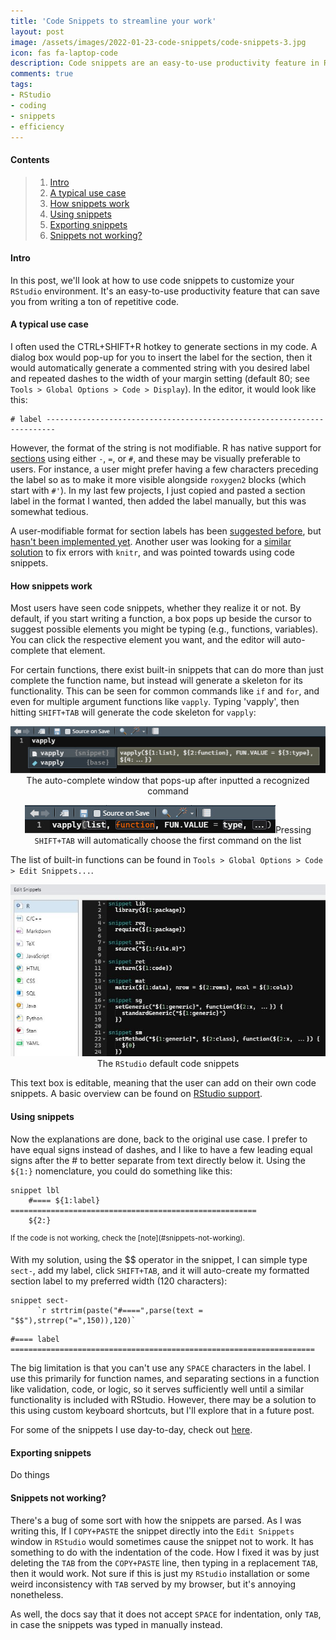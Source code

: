 ```yaml
---
title: 'Code Snippets to streamline your work'
layout: post
image: /assets/images/2022-01-23-code-snippets/code-snippets-3.jpg
icon: fas fa-laptop-code
description: Code snippets are an easy-to-use productivity feature in RStudio that can quickly insert code skeletons for commonly used functions, and can be customized to save you from writing a ton of repetitive code.
comments: true
tags:
- RStudio
- coding
- snippets
- efficiency
---
```


#### Contents
> 1. [Intro](#intro)
> 2. [A typical use case](#a-typical-use-case)
> 3. [How snippets work](#how-snippets-work)
> 4. [Using snippets](#using-snippets)
> 5. [Exporting snippets](#exporting-snippets)
> 6. [Snippets not working?](#snippets-not-working)

#### Intro

In this post, we'll look at how to use code snippets to customize your `RStudio` environment. It's an easy-to-use productivity feature that can save you from writing a ton of repetitive code.

#### A typical use case

I often used the CTRL+SHIFT+R hotkey to generate sections in my code. A dialog box would pop-up for you to insert the label for the section, then it would automatically generate a commented string with you desired label and repeated dashes to the width of your margin setting (default 80; see `Tools > Global Options > Code > Display`). In the editor, it would look like this:

```{r}
# label ------------------------------------------------------------------------
```

However, the format of the string is not modifiable. R has native support for [sections](https://support.rstudio.com/hc/en-us/articles/200484568-Code-Folding-and-Sections-in-the-RStudio-IDE) using either `-`, `=`, or `#`, and these may be visually preferable to users. For instance, a user might prefer having a few characters preceding the label so as to make it more visible alongside `roxygen2` blocks (which start with `#'`). In my last few projects, I just copied and pasted a section label in the format I wanted, then added the label manually, but this was somewhat tedious.

A user-modifiable format for section labels has been [suggested before](https://community.rstudio.com/t/modify-insert-section-result/17116), but [hasn't been implemented yet](https://github.com/rstudio/rstudio/issues/7480). Another user was looking for a [similar solution](https://stackoverflow.com/questions/28795128/change-rstudio-shortcut-for-insert-section) to fix errors with `knitr`, and was pointed towards using code snippets.

#### How snippets work

Most users have seen code snippets, whether they realize it or not. By default, if you start writing a function, a box pops up beside the cursor to suggest possible elements you might be typing (e.g., functions, variables). You can click the respective element you want, and the editor will auto-complete that element.

For certain functions, there exist built-in snippets that can do more than just complete the function name, but instead will generate a skeleton for its functionality. This can be seen for common commands like `if` and `for`, and even for multiple argument functions like `vapply`. Typing 'vapply', then hitting `SHIFT+TAB` will generate the code skeleton for `vapply`:

<p align="center">
<img src="/assets/images/2022-01-23-code-snippets/code-snippets-1.jpg" alt="Vapply code snippet pop-up" class="figure"><!--
--><span class="caption">The auto-complete window that pops-up after inputted a recognized command</span>
</p>

<p align="center">
<img src="/assets/images/2022-01-23-code-snippets/code-snippets-2.jpg" alt="Vapply code snippet in editor" class="figure"><!--
--><span class="caption">Pressing <code>SHIFT+TAB</code> will automatically choose the first command on the list</span>
</p>

The list of built-in functions can be found in `Tools > Global Options > Code > Edit Snippets...`.

<p align="center">
<img src="/assets/images/2022-01-23-code-snippets/code-snippets-3.jpg" alt="RStudio code snippets" class="figure"><!--
--><span class="caption">The <code>RStudio</code> default code snippets</span>
</p>

This text box is editable, meaning that the user can add on their own code snippets. A basic overview can be found on [RStudio support](https://support.rstudio.com/hc/en-us/articles/204463668-Code-Snippets-in-the-RStudio-IDE#:~:text=Code%20snippets%20are%20text%20macros,inserts%20an%20R%20function%20definition%3A&text=Other%20useful%20snippets%20include%3A,library%2C%20require%2C%20and%20source%20functions).

#### Using snippets
Now the explanations are done, back to the original use case. I prefer to have equal signs instead of dashes, and I like to have a few leading equal signs after the # to better separate from text directly below it. Using the `${1:}` nomenclature, you could do something like this:

```{r}
snippet lbl
  	#==== ${1:label} =======================================================
  	${2:}
```
<sup>
If the code is not working, check the [note](#snippets-not-working).
</sup>

 With my solution, using the $$ operator in the snippet, I can simple type `sect-`, add my label, click `SHIFT+TAB`, and it will auto-create my formatted section label to my preferred width (120 characters):

```{r}
snippet sect-
      `r strtrim(paste("#====",parse(text = "$$"),strrep("=",150)),120)`
```

```{r}
#==== label ====================================================================
```

The big limitation is that you can't use any `SPACE` characters in the label. I use this primarily for function names, and separating sections in a function like validation, code, or logic, so it serves sufficiently well until a similar functionality is included with RStudio. However, there may be a solution to this using custom keyboard shortcuts, but I'll explore that in a future post.

For some of the snippets I use day-to-day, check out [here](https://github.com/knacko/Rsnippets).

#### Exporting snippets

Do things

#### Snippets not working?
There's a bug of some sort with how the snippets are parsed. As I was writing this, If I `COPY+PASTE` the snippet directly into the `Edit Snippets` window in `RStudio` would sometimes cause the snippet not to work. It has something to do with the indentation of the code. How I fixed it was by just deleting the `TAB` from the `COPY+PASTE` line, then typing in a replacement `TAB`, then it would work. Not sure if this is just my `RStudio` installation or some weird inconsistency with `TAB` served by my browser, but it's annoying nonetheless.

As well, the docs say that it does not accept `SPACE` for indentation, only `TAB`, in case the snippets was typed in manually instead.
